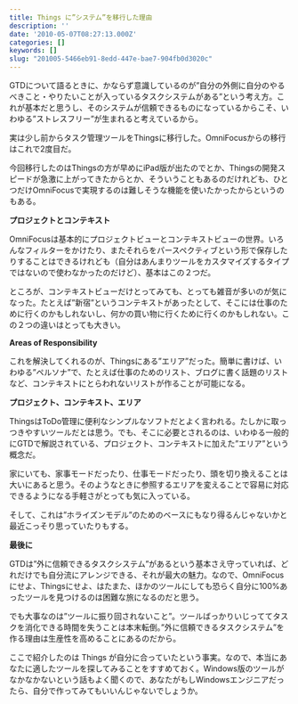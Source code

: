 ```yaml
---
title: Things に”システム”を移行した理由
description: ''
date: '2010-05-07T08:27:13.000Z'
categories: []
keywords: []
slug: "201005-5466eb91-8edd-447e-bae7-904fb0d3020c"
---
```

GTDについて語るときに、かならず意識しているのが”自分の外側に自分のやるべきこと・やりたいことが入っているタスクシステムがある”という考え方。これが基本だと思うし、そのシステムが信頼できるものになっているからこそ、いわゆる”ストレスフリー”が生まれると考えているから。

実は少し前からタスク管理ツールをThingsに移行した。OmniFocusからの移行はこれで2度目だ。

今回移行したのはThingsの方が早めにiPad版が出たのでとか、Thingsの開発スピードが急激に上がってきたからとか、そういうこともあるのだけれども、ひとつだけOmniFocusで実現するのは難しそうな機能を使いたかったからというのもある。

**プロジェクトとコンテキスト**

OmniFocusは基本的にプロジェクトビューとコンテキストビューの世界。いろんなフィルターをかけたり、またそれらをパースペクティブという形で保存したりすることはできるけれども（自分はあんまりツールをカスタマイズするタイプではないので使わなかったのだけど）、基本はこの２つだ。

ところが、コンテキストビューだけとってみても、とっても雑音が多いのが気になった。たとえば”新宿”というコンテキストがあったとして、そこには仕事のために行くのかもしれないし、何かの買い物に行くために行くのかもしれない。この２つの違いはとっても大きい。

**Areas of Responsibility**

これを解決してくれるのが、Thingsにある”エリア”だった。簡単に書けば、いわゆる”ペルソナ”で、たとえば仕事のためのリスト、ブログに書く話題のリストなど、コンテキストにとらわれないリストが作ることが可能になる。

**プロジェクト、コンテキスト、エリア**

ThingsはToDo管理に便利なシンプルなソフトだとよく言われる。たしかに取っつきやすいツールだとは思う。でも、そこに必要とされるのは、いわゆる一般的にGTDで解説されている、プロジェクト、コンテキストに加えた”エリア”という概念だ。

家にいても、家事モードだったり、仕事モードだったり、頭を切り換えることは大いにあると思う。そのようなときに参照するエリアを変えることで容易に対応できるようになる手軽さがとっても気に入っている。

そして、これは”ホライズンモデル”のためのベースにもなり得るんじゃないかと最近こっそり思っていたりもする。

**最後に**

GTDは”外に信頼できるタスクシステム”があるという基本さえ守っていれば、どれだけでも自分流にアレンジできる、それが最大の魅力。なので、OmniFocusにせよ、Thingsにせよ、はたまた、ほかのツールにしても恐らく自分に100%あったツールを見つけるのは困難な旅になるのだと思う。

でも大事なのは”ツールに振り回されないこと”。ツールばっかりいじっててタスクを消化できる時間を失うことは本末転倒。”外に信頼できるタスクシステム”を作る理由は生産性を高めることにあるのだから。

ここで紹介したのは Things が自分に合っていたという事実。なので、本当にあなたに適したツールを探してみることをすすめておく。Windows版のツールがなかなかないという話もよく聞くので、あなたがもしWindowsエンジニアだったら、自分で作ってみてもいいんじゃないでしょうか。